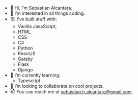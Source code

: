 - 👋 Hi, I’m Sebastian Alcantara.
- 👀 I’m interested in all things coding.
- 🏗 I've built stuff with:
  - Vanilla JavaScript;
  - HTML
  - CSS
  - C#
  - Python
  - ReactJS
  - Gatsby
  - Flask
  - Django
- 🌱 I’m currently learning:
  - Typescript
- 💞️ I’m looking to collaborate on cool projects.
- 📫 You can reach me at sebastian.h.alcantara@gmail.com.

<!---
sebastian-alcantara/sebastian-alcantara is a ✨ special ✨ repository because its `README.md` (this file) appears on your GitHub profile.
You can click the Preview link to take a look at your changes.
--->
